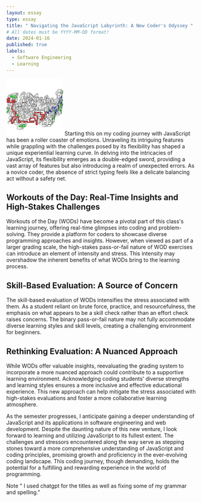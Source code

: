 ```yaml
---
layout: essay
type: essay
title: " Navigating the JavaScript Labyrinth: A New Coder's Odyssey "
# All dates must be YYYY-MM-DD format!
date: 2024-01-16
published: true
labels:
  - Software Engineering
  - Learning
---
```


<img width="150px" class="rounded float-start pe-4" src="../img/codingmaze.jpg">
Starting this on my coding journey with JavaScript has been a roller coaster of emotions. Unraveling its intriguing features while grappling with the challenges posed by its flexibility has shaped a unique experiential learning curve. In delving into the intricacies of JavaScript, its flexibility emerges as a double-edged sword, providing a vast array of features but also introducing a realm of unexpected errors. As a novice coder, the absence of strict typing feels like a delicate balancing act without a safety net.

## Workouts of the Day: Real-Time Insights and High-Stakes Challenges
Workouts of the Day (WODs) have become a pivotal part of this class's learning journey, offering real-time glimpses into coding and problem-solving. They provide a platform for coders to showcase diverse programming approaches and insights. However, when viewed as part of a larger grading scale, the high-stakes pass-or-fail nature of WOD exercises can introduce an element of intensity and stress. This intensity may overshadow the inherent benefits of what WODs bring to the learning process.

## Skill-Based Evaluation: A Source of Concern
The skill-based evaluation of WODs intensifies the stress associated with them. As a student reliant on brute force, practice, and resourcefulness, the emphasis on what appears to be a skill check rather than an effort check raises concerns. The binary pass-or-fail nature may not fully accommodate diverse learning styles and skill levels, creating a challenging environment for beginners.

## Rethinking Evaluation: A Nuanced Approach
While WODs offer valuable insights, reevaluating the grading system to incorporate a more nuanced approach could contribute to a supportive learning environment. Acknowledging coding students' diverse strengths and learning styles ensures a more inclusive and effective educational experience. This new approach can help mitigate the stress associated with high-stakes evaluations and foster a more collaborative learning atmosphere.

As the semester progresses, I anticipate gaining a deeper understanding of JavaScript and its applications in software engineering and web development. Despite the daunting nature of this new venture, I look forward to learning and utilizing JavaScript to its fullest extent. The challenges and stressors encountered along the way serve as stepping stones toward a more comprehensive understanding of JavaScript and coding principles, promising growth and proficiency in the ever-evolving coding landscape. This coding journey, though demanding, holds the potential for a fulfilling and rewarding experience in the world of programming.


Note " I used chatgpt for the titles as well as fixing some of my grammar and spelling."
